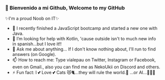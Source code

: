 ###  👋 Bienvenido a mi Github, Welcome to my GitHub

✨I'm a proud Noob on IT✨

- 🌱 I recently finished a JavaScript bootcamp and started a new one with Java.
- 🤔 I’m looking for help with Kotlin, 'cause outside isn't to much new info in spanish...but I love it!!
- 💬 Ask me about anything... If I don't know nothing about, I'll run to find answers (on Google).
- 📫 How to reach me: Type vialepau on Twitter, Instagram or Facebook, even on Gmail.,
                     also you can find me as NekoUkii on Discord and others.
- ⚡ Fun fact: I 💕 Love 💕 Cats 😻🐈...they will rule the world.💪 ...or AI...🤷🏻‍♀️
